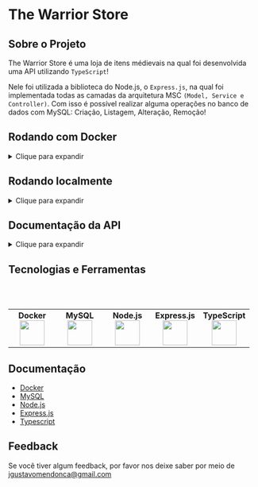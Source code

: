 # The Warrior Store

<a name="readme-top"></a>

## Sobre o Projeto

The Warrior Store é uma loja de itens médievais na qual foi desenvolvida uma API utilizando `TypeScript`!

Nele foi utilizada a biblioteca do Node.js, o `Express.js`, na qual foi implementada todas as camadas da arquitetura MSC `(Model, Service e Controller)`. Com isso é possível realizar alguma operações no banco de dados com MySQL: Criação, Listagem, Alteração, Remoção!


## Rodando com Docker

<details>
  <summary>Clique para expandir</summary>
  
  ## É necessário ter o Docker instalado em sua máquina.
  
- Clone o projeto

```bash
  git clone git@github.com:Joaogustavo789/The-Warrior-Store.git
```

- Entre no diretório do projeto

```bash
  cd The-Warrior-Store
```

- Crie os Containers

```js
  docker-compose up -d  // Ele irá rodar dois serviços, um do node e um do db!
```

Se estiver usando `macOS` será necessário colocar manualmente uma opção `platform: linux/amd64` no serviço do banco de dados no arquivo docker-compose.yml desse projeto.

- Entre no container do projeto

```bash
docker exec -it trybesmith bash
```

- Instale as dependências dentro do container

```bash
  npm install
```
</details>

## Rodando localmente

<details>
  <summary>Clique para expandir</summary>
  
## É necessário ter o Node e o MySQL instalados em sua máquina.

- Clone o projeto

```bash
  git clone git@github.com:Joaogustavo789/The-Warrior-Store.git
```

- Entre no diretório do projeto

```bash
  cd The-Warrior-Store
```

- Instale as dependências

```bash
  npm install
```
</details>

## Documentação da API
<details>
  <summary>Clique para expandir</summary>

### Cria um novo produto

```http
  POST /products
```
<details>
  <summary>Clique para expandir</summary>
  <br>

#### Formato da requisição

```js
{
  "name": "Espada longa",
  "amount": "30 peças de ouro"
}
```

#### Resposta esperada

```js
{
  "id": 1,
  "name": "Poção de cura",
  "amount": "20 gold",
}
```

#### Resposta com parâmetros errados
<details>
  <summary>Clique para expandir</summary>
  <br>

- **name vazio**

```js
 { "message": "\"name\" is required" }
```

- **name diferente de string**

```js
  { "message": "\"name\" must be a string" }
```

- **name menor que 3 caracteres**

```js
 { "message": "\"name\" length must be at least 3 characters long" }
```

- **amount vazio**

```js
  { "message": "\"amount\" is required" }
```

- **amount diferente de string**

```js
  { "message": "\"amount\" must be a string" }
```

- **amount menor que 3 caracteres**

```js
 { "message": "\"amount\" length must be at least 3 characters long" }
```
</details>
</details>

### Retorna todos os produtos

```http
  GET /products
```
<details>
  <summary>Clique para expandir</summary>
  <br>

#### Resposta esperada

```js
[
  {
    "id": 1,
    "name": "Poção de cura",
    "amount": "20 gold",
    "orderId": null
  },
  {
    "id": 2,
    "name": "Escudo do Herói",
    "amount": "100 diamond",
    "orderId": 1
  }
]
```
</details>

### Cria um novo usuário

```http
  POST /users
```
<details>
  <summary>Clique para expandir</summary>
  <br>

#### Formato da requisição

```js
{ 
  "username": "MAX",
  "classe": "swordsman",
  "level": 10,
  "password": "SavingPeople"
}
```

#### Resposta esperada

```js
{
  "token": "eyJhbGciOiJIUzI1NiIsInR5cCI6IkpXVCJ9.eyJzdWIiOiIxMjM0NTY3ODkwIiwibmFtZSI6IkpvaG4gRG9lIiwiaWF0IjoxNTE2MjM5MDIyfQ.SflKxwRJSMeKKF2QT4fwpMeJf36POk6yJV_adQssw5c"
}
```

#### Resposta com parâmetros errados
<details>
  <summary>Clique para expandir</summary>
  <br>

- **username vazio**

```js
  { "message": "\"username\" is required" }
```

- **username diferente de string**

```js
  { "message": "\"username\" must be a string" }
```

- **username menor que 3 caracteres**

```js
{ "message": "\"username\" length must be at least 3 characters long" }
```

- **classe vazio**

```js
  { "message": "\"classe\" is required" }
```

- **classe diferente de string**

```js
  { "message": "\"classe\" must be a string" }
```

- **classe menor que 3 caracteres**

```js
 { "message": "\"classe\" length must be at least 3 characters long" }
```

- **level vazio**

```js
  { "message": "\"level\" is required" }
```

- **level diferente de number**

```js
   { "message": "\"level\" must be a number" }
```

- **level menor que 1**

```js
 { "message": "\"level\" must be greater than or equal to 1" }
```

- **password vazia**

```js
 { "message": "\"password\" is required" }
```

- **password diferente de string**

```js
 { "message": "\"password\" must be a string" }
```

- **password menor que 8 caracteres**

```js
 { "message": "\"password\" length must be at least 8 characters long" }
```
</details>
</details>

### Retorna todos os pedidos

```http
  GET /orders
```
<details>
  <summary>Clique para expandir</summary>
  <br>

#### Resposta esperada

```js
[
  {
    "id": 1,
    "userId": 2,
    "productsIds": [1, 2]
  },
  {
    "id": 2,
    "userId": 1,
    "productsIds": [3, 4]
  }
]
```
</details>

### Login

```http
  POST /login
```
<details>
  <summary>Clique para expandir</summary>
  <br>
 
#### Formato da requisição

```js
{
  "username": "string",
  "password": "string"
}
```

#### Resposta esperada

```js
{
  "token": "eyJhbGciOiJIUzI1NiIsInR5cCI6IkpXVCJ9.eyJzdWIiOiIxMjM0NTY3ODkwIiwibmFtZSI6IkpvaG4gRG9lIiwiaWF0IjoxNTE2MjM5MDIyfQ.SflKxwRJSMeKKF2QT4fwpMeJf36POk6yJV_adQssw5c"
}
```

#### Resposta com parâmetros errados
<details>
  <summary>Clique para expandir</summary>
  <br>

- **username vazio**

```js
 { "message": "\"username\" is required" }
```

- **password vazia**

```js
 { "message": "\"password\" is required" }
```

- **username invalído**

```js
  { "message": "Username or password invalid" }
```

- **password invalída**

```js
 { "message": "Username or password invalid" }
```
</details>
</details>

### Cria um novo pedido

```http
  POST /orders
```
<details>
  <summary>Clique para expandir</summary>
  <br>

#### Formato da requisição

```js
{
  "productsIds": [1, 2]
}
```

#### Resposta esperada

```js
{
  "userId": 1,
  "productsIds": [1, 2]
}
```

#### Resposta com parâmetros errados
<details>
  <summary>Clique para expandir</summary>
  <br>

- **token vazio**

```js
 { "message": "Token not found" }
```

- **token inválido**

```js
 { "message": "Invalid token" }
```

- **productsIds vazio**

```js
 { "message": "\"productsIds\" is required" }
```

- **productsIds diferente de array**

```js
 { "message": "\"productsIds\" must be an array" }
```

- **productsIds com array vazio**

```js
 { "message": "\"productsIds\" must include only numbers" }
```
</details>
</details>
</details>

## Tecnologias e Ferramentas

<br>
<br>
<table width="320px" align="center">
  <tbody>
    <tr valign="top">
      <td width="80px" align="center">
        <span><strong>Docker</strong></span>
        <img height="50" src="https://cdn.jsdelivr.net/gh/devicons/devicon/icons/docker/docker-plain-wordmark.svg" />
      </td>
      <td width="80px" align="center">
        <span><strong>MySQL</strong></span><br>
        <img height="50" src="https://cdn.jsdelivr.net/gh/devicons/devicon/icons/mysql/mysql-original-wordmark.svg" />
      </td>
      <td width="80px" align="center">
        <span><strong>Node.js</strong></span><br>
          <img height="50" src="https://cdn.jsdelivr.net/gh/devicons/devicon/icons/nodejs/nodejs-original.svg" />
      </td>
      <td width="80px" align="center">
        <span><strong>Express.js</strong></span><br>
          <img height="50" src="https://cdn.jsdelivr.net/gh/devicons/devicon/icons/express/express-original.svg" />
      </td>
      <td width="80px" align="center">
        <span><strong>TypeScript</strong></span><br>
          <img height="50" src="https://cdn.jsdelivr.net/gh/devicons/devicon/icons/typescript/typescript-original.svg" />
      </td>
    </tr>
  </tbody>
</table>

## Documentação

- [Docker](https://docs.docker.com/)
- [MySQL](https://www.mysql.com/)
- [Node.js](https://nodejs.org/en/)
- [Express.js](https://expressjs.com/pt-br/)
- [Typescript](https://www.typescriptlang.org/)

## Feedback

Se você tiver algum feedback, por favor nos deixe saber por meio de jgustavomendonca@gmail.com

